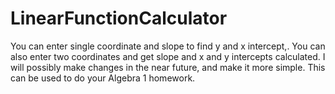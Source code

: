 # LinearFunctionCalculator
You can enter single coordinate and slope to find y and x intercept,. You can also enter two coordinates and get slope and x and y intercepts calculated.
I will possibly make changes in the near future, and make it more simple.
This can be used to do your Algebra 1 homework.
